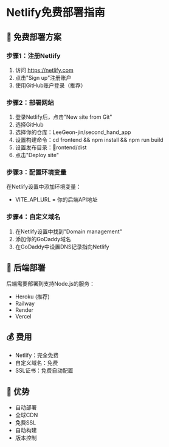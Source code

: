 # Netlify免费部署指南

## 🎉 免费部署方案

### 步骤1：注册Netlify
1. 访问 https://netlify.com
2. 点击"Sign up"注册账户
3. 使用GitHub账户登录（推荐）

### 步骤2：部署网站
1. 登录Netlify后，点击"New site from Git"
2. 选择GitHub
3. 选择你的仓库：LeeGeon-jin/second_hand_app
4. 设置构建命令：cd frontend && npm install && npm run build
5. 设置发布目录：rontend/dist
6. 点击"Deploy site"

### 步骤3：配置环境变量
在Netlify设置中添加环境变量：
- VITE_API_URL = 你的后端API地址

### 步骤4：自定义域名
1. 在Netlify设置中找到"Domain management"
2. 添加你的GoDaddy域名
3. 在GoDaddy中设置DNS记录指向Netlify

## 🔧 后端部署
后端需要部署到支持Node.js的服务：
- Heroku (推荐)
- Railway
- Render
- Vercel

## 💰 费用
- Netlify：完全免费
- 自定义域名：免费
- SSL证书：免费自动配置

## 🚀 优势
- 自动部署
- 全球CDN
- 免费SSL
- 自动构建
- 版本控制
